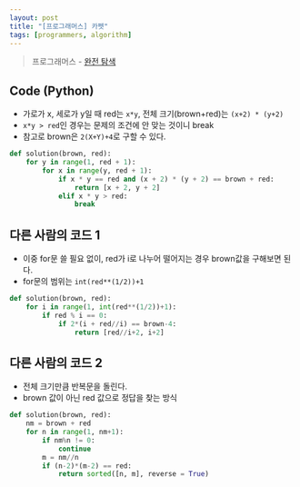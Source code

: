 ```yaml
---
layout: post
title: "[프로그래머스] 카펫"
tags: [programmers, algorithm]
---
```

> 프로그래머스 - [완전 탐색](https://programmers.co.kr/learn/courses/30/lessons/42842)

## Code (Python)

* 가로가 x, 세로가 y일 때 red는 `x*y`, 전체 크기(brown+red)는 `(x+2) * (y+2)`
* `x*y > red`인 경우는 문제의 조건에 안 맞는 것이니 break
* 참고로 brown은 `2(X+Y)+4`로 구할 수 있다.

```python
def solution(brown, red):
    for y in range(1, red + 1):
        for x in range(y, red + 1):
            if x * y == red and (x + 2) * (y + 2) == brown + red:
                return [x + 2, y + 2]
            elif x * y > red:
                break
```

## 다른 사람의 코드 1

* 이중 for문 쓸 필요 없이, red가 i로 나누어 떨어지는 경우 brown값을 구해보면 된다.
* for문의 범위는 `int(red**(1/2))+1`

```python
def solution(brown, red):
    for i in range(1, int(red**(1/2))+1):
        if red % i == 0:
            if 2*(i + red//i) == brown-4:
                return [red//i+2, i+2]
```

## 다른 사람의 코드 2

* 전체 크기만큼 반복문을 돌린다.
* brown 값이 아닌 red 값으로 정답을 찾는 방식

```python
def solution(brown, red):
    nm = brown + red
    for n in range(1, nm+1):
        if nm%n != 0:
            continue
        m = nm//n
        if (n-2)*(m-2) == red:
            return sorted([n, m], reverse = True)
```
